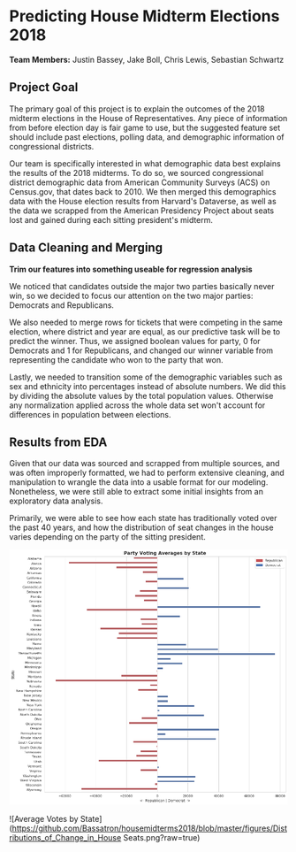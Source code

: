 # Predicting House Midterm Elections 2018
**Team Members:**
Justin Bassey, Jake Boll, Chris Lewis, Sebastian Schwartz

## Project Goal
The primary goal of this project is to explain the outcomes of the 2018 midterm elections in the House of Representatives. Any piece of information from before election day is fair game to use, but the suggested feature set should include past elections, polling data, and demographic information of congressional districts.

Our team is specifically interested in what demographic data best explains the results of the 2018 midterms. To do so, we sourced congressional district demographic data from American Community Surveys (ACS) on Census.gov, that dates back to 2010. We then merged this demographics data with the House election results from Harvard's Dataverse, as well as the data we scrapped from the American Presidency Project about seats lost and gained during each sitting president's midterm.

## Data Cleaning and Merging
**Trim our features into something useable for regression analysis**

We noticed that candidates outside the major two parties basically never win, so we decided to focus our attention on the two major parties: Democrats and Republicans.

We also needed to merge rows for tickets that were competing in the same election, where district and year are equal, as our predictive task will be to predict the winner. Thus, we assigned boolean values for party, 0 for Democrats and 1 for Republicans, and changed our winner variable from representing the candidate who won to the party that won.

Lastly, we needed to transition some of the demographic variables such as sex and ethnicity into percentages instead of absolute numbers. We did this by dividing the absolute values by the total population values. Otherwise any normalization applied across the whole data set won't account for differences in population between elections.

## Results from EDA
Given that our data was sourced and scrapped from multiple sources, and was often improperly formatted, we had to perform extensive cleaning, and manipulation to wrangle the data into a usable format for our modeling. Nonetheless, we were still able to extract some initial insights from an exploratory data analysis.

Primarily, we were able to see how each state has traditionally voted over the past 40 years, and how the distribution of seat changes in the house varies depending on the party of the sitting president.

![Average Votes by State](https://github.com/Bassatron/housemidterms2018/blob/master/figures/Party_Voting_Averages_by_State.png?raw=true)

![Average Votes by State](https://github.com/Bassatron/housemidterms2018/blob/master/figures/Distributions_of_Change_in_House Seats.png?raw=true)
